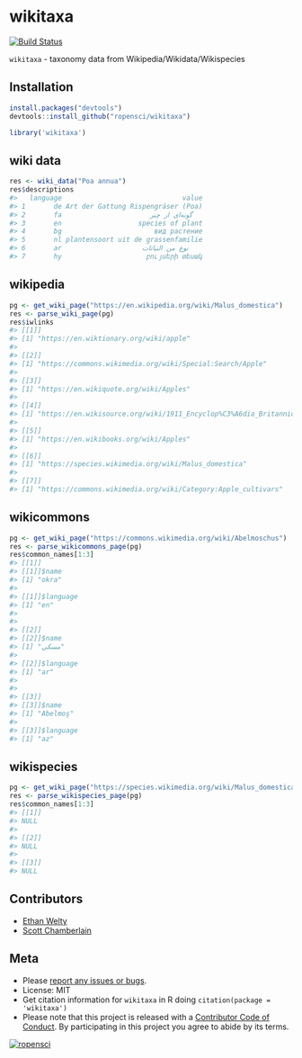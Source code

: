 wikitaxa
========



[![Build Status](https://api.travis-ci.org/ropensci/wikitaxa.svg?branch=master)](https://travis-ci.org/ropensci/wikitaxa)

`wikitaxa` - taxonomy data from Wikipedia/Wikidata/Wikispecies

## Installation


```r
install.packages("devtools")
devtools::install_github("ropensci/wikitaxa")
```


```r
library('wikitaxa')
```

## wiki data


```r
res <- wiki_data("Poa annua")
res$descriptions
#>   language                              value
#> 1       de Art der Gattung Rispengräser (Poa)
#> 2       fa                      گونه‌ای از چبر
#> 3       en                   species of plant
#> 4       bg                       вид растение
#> 5       nl plantensoort uit de grassenfamilie
#> 6       ar                    نوع من النباتات
#> 7       hy                     բույսերի տեսակ
```

## wikipedia


```r
pg <- get_wiki_page("https://en.wikipedia.org/wiki/Malus_domestica")
res <- parse_wiki_page(pg)
res$iwlinks
#> [[1]]
#> [1] "https://en.wiktionary.org/wiki/apple"
#>
#> [[2]]
#> [1] "https://commons.wikimedia.org/wiki/Special:Search/Apple"
#>
#> [[3]]
#> [1] "https://en.wikiquote.org/wiki/Apples"
#>
#> [[4]]
#> [1] "https://en.wikisource.org/wiki/1911_Encyclop%C3%A6dia_Britannica/Apple"
#>
#> [[5]]
#> [1] "https://en.wikibooks.org/wiki/Apples"
#>
#> [[6]]
#> [1] "https://species.wikimedia.org/wiki/Malus_domestica"
#>
#> [[7]]
#> [1] "https://commons.wikimedia.org/wiki/Category:Apple_cultivars"
```

## wikicommons


```r
pg <- get_wiki_page("https://commons.wikimedia.org/wiki/Abelmoschus")
res <- parse_wikicommons_page(pg)
res$common_names[1:3]
#> [[1]]
#> [[1]]$name
#> [1] "okra"
#>
#> [[1]]$language
#> [1] "en"
#>
#>
#> [[2]]
#> [[2]]$name
#> [1] "مسكي"
#>
#> [[2]]$language
#> [1] "ar"
#>
#>
#> [[3]]
#> [[3]]$name
#> [1] "Abelmoş"
#>
#> [[3]]$language
#> [1] "az"
```

## wikispecies


```r
pg <- get_wiki_page("https://species.wikimedia.org/wiki/Malus_domestica")
res <- parse_wikispecies_page(pg)
res$common_names[1:3]
#> [[1]]
#> NULL
#>
#> [[2]]
#> NULL
#>
#> [[3]]
#> NULL
```


## Contributors

* [Ethan Welty](https://github.com/ezwelty)
* [Scott Chamberlain](https://github.com/sckott)

## Meta

* Please [report any issues or bugs](https://github.com/ropensci/wikitaxa/issues).
* License: MIT
* Get citation information for `wikitaxa` in R doing `citation(package = 'wikitaxa')`
* Please note that this project is released with a [Contributor Code of Conduct](CONDUCT.md). By participating in this project you agree to abide by its terms.

[![ropensci](https://ropensci.org/public_images/github_footer.png)](https://ropensci.org)
